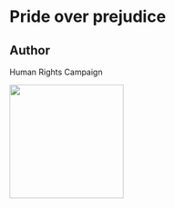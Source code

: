 # Pride over prejudice

## Author

Human Rights Campaign

<a href="https://shop.hrc.org/pride-over-prejudice-t-shirt-1.html" alt="Buy Now">
  <img src="https://d3vv6lp55qjaqc.cloudfront.net/items/0X0Y0I1H3O0w1Y3r1E0v/Image%202018-08-29%20at%208.52.48%20AM.png" width="200" height="200" />
</a>

